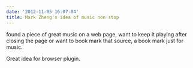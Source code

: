 ```yaml
---
date: '2012-11-05 16:07:04'
title: Mark Zheng's idea of music non stop
---
```


found a piece of great music on a web page, want to keep it playing after closing the page or want to book mark that source, a book mark just for music.

Great idea for browser plugin.


